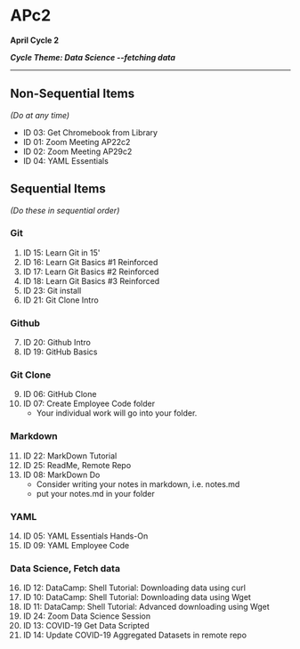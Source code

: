 # APc2 #
**April Cycle 2**

***Cycle Theme: Data Science --fetching data***

---

## Non-Sequential Items ##
*(Do at any time)*

- ID 03: Get Chromebook from Library
- ID 01:	Zoom Meeting AP22c2
- ID 02:	Zoom Meeting AP29c2
- ID 04:	YAML Essentials

## Sequential Items ##
*(Do these in sequential order)*

### Git ###

1. ID 15:	Learn Git in 15'
2. ID 16:	Learn Git Basics #1 Reinforced
3. ID 17:	Learn Git Basics #2 Reinforced
4. ID 18:	Learn Git Basics #3 Reinforced
5. ID 23:	Git install
6. ID 21:	Git Clone Intro


### Github ###

7. ID 20:	Github Intro
8. ID 19:	GitHub Basics


### Git Clone ###
9. ID 06:	GitHub Clone
10. ID 07:	Create Employee Code folder
	- Your individual work will go into your folder.


### Markdown ###
11. ID 22:	MarkDown Tutorial
12. ID 25:	ReadMe, Remote Repo
13. ID 08:	MarkDown Do
	- Consider writing your notes in markdown, i.e. notes.md
	- put your notes.md in your folder


### YAML ###
14. ID 05:	YAML Essentials Hands-On
15. ID 09:	YAML Employee Code 


### Data Science, Fetch data ###
16. ID 12:	DataCamp: Shell Tutorial: Downloading data using curl
17. ID 10:	DataCamp: Shell Tutorial: Downloading data using Wget
18. ID 11:	DataCamp: Shell Tutorial: Advanced downloading using Wget
19. ID 24:	Zoom Data Science Session
20. ID 13:	COVID-19 Get Data Scripted
21. ID 14:	Update COVID-19 Aggregated Datasets in remote repo
